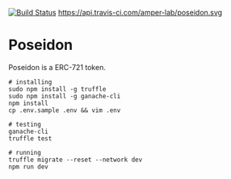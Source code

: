[![Build Status](https://app.travis-ci.com/amper-lab/poseidon.svg)](https://app.travis-ci.com/github/amper-lab/poseidon)
https://api.travis-ci.com/amper-lab/poseidon.svg
# Poseidon

Poseidon is a ERC-721 token.

```
# installing
sudo npm install -g truffle
sudo npm install -g ganache-cli
npm install
cp .env.sample .env && vim .env

# testing
ganache-cli
truffle test

# running
truffle migrate --reset --network dev
npm run dev
```
